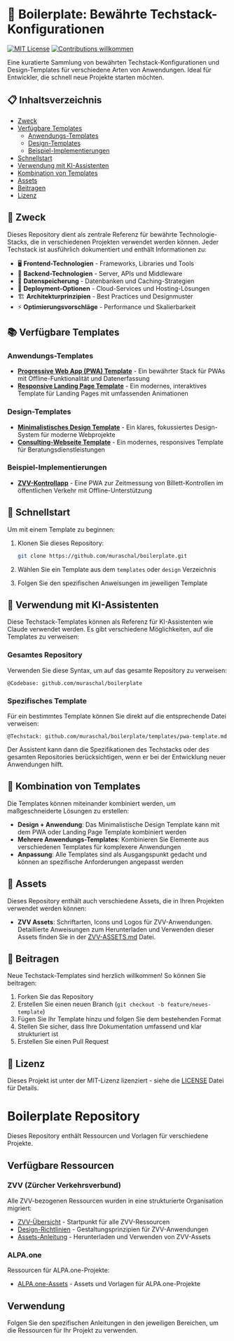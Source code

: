 # 🚀 Boilerplate: Bewährte Techstack-Konfigurationen

[![MIT License](https://img.shields.io/badge/License-MIT-green.svg)](https://choosealicense.com/licenses/mit/)
[![Contributions willkommen](https://img.shields.io/badge/Beiträge-willkommen-brightgreen.svg)](CONTRIBUTING.md)

Eine kuratierte Sammlung von bewährten Techstack-Konfigurationen und Design-Templates für verschiedene Arten von Anwendungen. Ideal für Entwickler, die schnell neue Projekte starten möchten.

## 📋 Inhaltsverzeichnis

- [Zweck](#zweck)
- [Verfügbare Templates](#verfügbare-templates)
  - [Anwendungs-Templates](#anwendungs-templates)
  - [Design-Templates](#design-templates)
  - [Beispiel-Implementierungen](#beispiel-implementierungen)
- [Schnellstart](#schnellstart)
- [Verwendung mit KI-Assistenten](#verwendung-mit-ki-assistenten)
- [Kombination von Templates](#kombination-von-templates)
- [Assets](#assets)
- [Beitragen](#beitragen)
- [Lizenz](#lizenz)

## 🎯 Zweck

Dieses Repository dient als zentrale Referenz für bewährte Technologie-Stacks, die in verschiedenen Projekten verwendet werden können. Jeder Techstack ist ausführlich dokumentiert und enthält Informationen zu:

- 🖥️ **Frontend-Technologien** - Frameworks, Libraries und Tools
- 🔧 **Backend-Technologien** - Server, APIs und Middleware
- 💾 **Datenspeicherung** - Datenbanken und Caching-Strategien
- 🚢 **Deployment-Optionen** - Cloud-Services und Hosting-Lösungen
- 🏗️ **Architekturprinzipien** - Best Practices und Designmuster
- ⚡ **Optimierungsvorschläge** - Performance und Skalierbarkeit

## 📚 Verfügbare Templates

### Anwendungs-Templates

- [**Progressive Web App (PWA) Template**](templates/pwa-template.md) - Ein bewährter Stack für PWAs mit Offline-Funktionalität und Datenerfassung
- [**Responsive Landing Page Template**](templates/landing-page-template.md) - Ein modernes, interaktives Template für Landing Pages mit umfassenden Animationen

### Design-Templates

- [**Minimalistisches Design Template**](design/minimal-design-template.md) - Ein klares, fokussiertes Design-System für moderne Webprojekte
- [**Consulting-Webseite Template**](templates/consulting-webseite.md) - Ein modernes, responsives Template für Beratungsdienstleistungen

### Beispiel-Implementierungen

- [**ZVV-Kontrollapp**](https://github.com/muraschal/zvv-kontrollapp) - Eine PWA zur Zeitmessung von Billett-Kontrollen im öffentlichen Verkehr mit Offline-Unterstützung

## 🚀 Schnellstart

Um mit einem Template zu beginnen:

1. Klonen Sie dieses Repository:
   ```bash
   git clone https://github.com/muraschal/boilerplate.git
   ```

2. Wählen Sie ein Template aus dem `templates` oder `design` Verzeichnis

3. Folgen Sie den spezifischen Anweisungen im jeweiligen Template

## 🤖 Verwendung mit KI-Assistenten

Diese Techstack-Templates können als Referenz für KI-Assistenten wie Claude verwendet werden. Es gibt verschiedene Möglichkeiten, auf die Templates zu verweisen:

### Gesamtes Repository

Verwenden Sie diese Syntax, um auf das gesamte Repository zu verweisen:

```
@Codebase: github.com/muraschal/boilerplate
```

### Spezifisches Template

Für ein bestimmtes Template können Sie direkt auf die entsprechende Datei verweisen:

```
@Techstack: github.com/muraschal/boilerplate/templates/pwa-template.md
```

Der Assistent kann dann die Spezifikationen des Techstacks oder des gesamten Repositories berücksichtigen, wenn er bei der Entwicklung neuer Anwendungen hilft.

## 🔄 Kombination von Templates

Die Templates können miteinander kombiniert werden, um maßgeschneiderte Lösungen zu erstellen:

- **Design + Anwendung**: Das Minimalistische Design Template kann mit dem PWA oder Landing Page Template kombiniert werden
- **Mehrere Anwendungs-Templates**: Kombinieren Sie Elemente aus verschiedenen Templates für komplexere Anwendungen
- **Anpassung**: Alle Templates sind als Ausgangspunkt gedacht und können an spezifische Anforderungen angepasst werden

## 🎨 Assets

Dieses Repository enthält auch verschiedene Assets, die in Ihren Projekten verwendet werden können:

- **ZVV Assets**: Schriftarten, Icons und Logos für ZVV-Anwendungen. Detaillierte Anweisungen zum Herunterladen und Verwenden dieser Assets finden Sie in der [ZVV-ASSETS.md](ZVV-ASSETS.md) Datei.

## 👥 Beitragen

Neue Techstack-Templates sind herzlich willkommen! So können Sie beitragen:

1. Forken Sie das Repository
2. Erstellen Sie einen neuen Branch (`git checkout -b feature/neues-template`)
3. Fügen Sie Ihr Template hinzu und folgen Sie dem bestehenden Format
4. Stellen Sie sicher, dass Ihre Dokumentation umfassend und klar strukturiert ist
5. Erstellen Sie einen Pull Request

## 📄 Lizenz

Dieses Projekt ist unter der MIT-Lizenz lizenziert - siehe die [LICENSE](LICENSE) Datei für Details.

# Boilerplate Repository

Dieses Repository enthält Ressourcen und Vorlagen für verschiedene Projekte.

## Verfügbare Ressourcen

### ZVV (Zürcher Verkehrsverbund)

Alle ZVV-bezogenen Ressourcen wurden in eine strukturierte Organisation migriert:

- [ZVV-Übersicht](zvv/README.md) - Startpunkt für alle ZVV-Ressourcen
- [Design-Richtlinien](zvv/docs/design-guide.md) - Gestaltungsprinzipien für ZVV-Anwendungen
- [Assets-Anleitung](zvv/docs/assets-guide.md) - Herunterladen und Verwenden von ZVV-Assets

### ALPA.one

Ressourcen für ALPA.one-Projekte:

- [ALPA.one-Assets](alpa/) - Assets und Vorlagen für ALPA.one-Projekte

## Verwendung

Folgen Sie den spezifischen Anleitungen in den jeweiligen Bereichen, um die Ressourcen für Ihr Projekt zu verwenden.